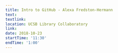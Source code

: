 ```yaml
---
title: Intro to GitHub - Alexa Fredston-Hermann
text: 
textlink: 
location: UCSB Library Collaboratory
link: 
date: 2018-10-23
startTime: '11:30'
endTime: '1:00'
---
```

